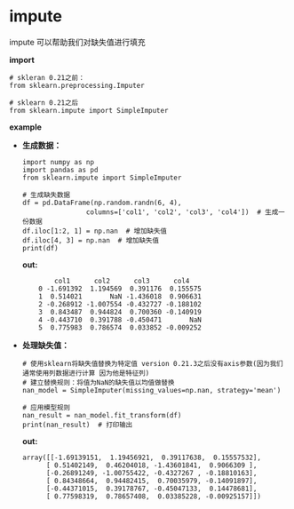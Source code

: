 # impute

impute 可以帮助我们对缺失值进行填充

__import__

    # skleran 0.21之前：
    from sklearn.preprocessing.Imputer

    # sklearn 0.21之后
    from sklearn.impute import SimpleImputer 


__example__

*   __生成数据：__

        import numpy as np
        import pandas as pd
        from sklearn.impute import SimpleImputer

        # 生成缺失数据
        df = pd.DataFrame(np.random.randn(6, 4),
                        columns=['col1', 'col2', 'col3', 'col4'])  # 生成一份数据
        df.iloc[1:2, 1] = np.nan  # 增加缺失值
        df.iloc[4, 3] = np.nan  # 增加缺失值
        print(df)

    __out:__

                col1      col2      col3      col4
            0 -1.691392  1.194569  0.391176  0.155575
            1  0.514021       NaN -1.436018  0.906631
            2 -0.268912 -1.007554 -0.432727 -0.188102
            3  0.843487  0.944824  0.700360 -0.140919
            4 -0.443710  0.391788 -0.450471       NaN
            5  0.775983  0.786574  0.033852 -0.009252

*   __处理缺失值：__

        # 使用sklearn将缺失值替换为特定值 version 0.21.3之后没有axis参数(因为我们通常使用列数据进行计算 因为他是特征列)
        # 建立替换规则：将值为NaN的缺失值以均值做替换
        nan_model = SimpleImputer(missing_values=np.nan, strategy='mean')  
        
        # 应用模型规则  
        nan_result = nan_model.fit_transform(df)  
        print(nan_result)  # 打印输出


    __out:__

        array([[-1.69139151,  1.19456921,  0.39117638,  0.15557532],
              [ 0.51402149,  0.46204018, -1.43601841,  0.9066309 ],
              [-0.26891249, -1.00755422, -0.4327267 , -0.18810163],
              [ 0.84348664,  0.94482415,  0.70035979, -0.14091897],
              [-0.44371015,  0.39178767, -0.45047133,  0.14478681],
              [ 0.77598319,  0.78657408,  0.03385228, -0.00925157]])


